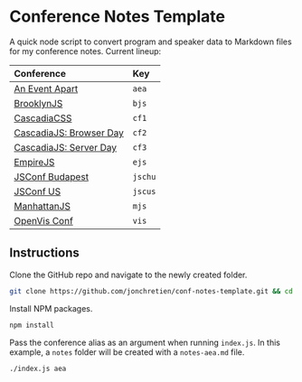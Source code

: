 # Conference Notes Template

A quick node script to convert program and speaker data to Markdown files for my conference notes. Current lineup:

| Conference                                                     | Key        |
| :------------------------------------------------------------- | :--------- |
| [An Event Apart](http://aneventapart.com/)                     | `aea`      |
| [BrooklynJS](http://brooklynjs.com/)                           | `bjs`      |
| [CascadiaCSS](http://2015.cascadiajs.com/css/)                 | `cf1`      |
| [CascadiaJS: Browser Day](http://2015.cascadiajs.com/browser/) | `cf2`      |
| [CascadiaJS: Server Day](http://2015.cascadiajs.com/server/)   | `cf3`      |
| [EmpireJS](http://empirejs.org/)                               | `ejs`      |
| [JSConf Budapest](http://jsconfbp.com/)                        | `jschu` |
| [JSConf US](http://2015.jsconf.us/speakers.html)               | `jscus` |
| [ManhattanJS](http://manhattanjs.com/)                         | `mjs`      |
| [OpenVis Conf](http://openvisconf.com/)                        | `vis`      |

## Instructions

Clone the GitHub repo and navigate to the newly created folder.
```bash
git clone https://github.com/jonchretien/conf-notes-template.git && cd conf-notes-template
```

Install NPM packages.
```bash
npm install
```

Pass the conference alias as an argument when running `index.js`. In this example, a `notes` folder will be created with a `notes-aea.md` file.
```bash
./index.js aea
```